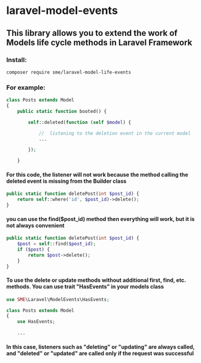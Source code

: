 
# laravel-model-events

## This library allows you to extend the work of Models life cycle methods in Laravel Framework

### Install:
```
composer require sme/laravel-model-life-events
```

### For example:

```php
class Posts extends Model
{
	public static function booted() {

		self::deleted(function (self $model) {

			//  listening to the deletion event in the current model
			...

		});

	}

```

#### For this code, the listener will not work because the method calling the deleted event is missing from the Builder class

```php
public static function deletePost(int $post_id) {
	return self::where('id', $post_id)->delete();
}
```

#### you can use the find($post_id) method then everything will work, but it is not always convenient

```php
public static function deletePost(int $post_id) {
	$post = self::find($post_id);
	if ($post) {
		return $post->delete();
	}
}
```

#### To use the delete or update methods without additional first, find, etc. methods. You can use trait "HasEvents" in your models class

```php
use SME\Laravel\ModelEvents\HasEvents;

class Posts extends Model
{
	use HasEvents;
	
	...

```

#### In this case, listeners such as "deleting" or "updating" are always called, and "deleted" or "updated" are called only if the request was successful